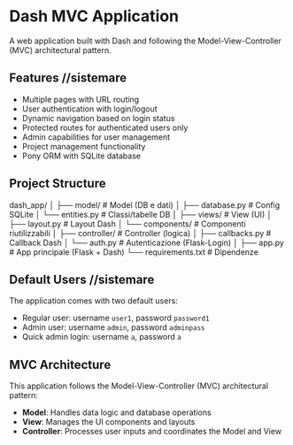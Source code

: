 # Dash MVC Application

A web application built with Dash and following the Model-View-Controller (MVC) architectural pattern.

## Features //sistemare

- Multiple pages with URL routing
- User authentication with login/logout
- Dynamic navigation based on login status
- Protected routes for authenticated users only
- Admin capabilities for user management
- Project management functionality
- Pony ORM with SQLite database

## Project Structure

dash_app/
│
├── model/              # Model (DB e dati)
│   ├── database.py     # Config SQLite
│   └── entities.py     # Classi/tabelle DB
│
├── views/              # View (UI)
│   ├── layout.py       # Layout Dash
│   └── components/     # Componenti riutilizzabili
│
├── controller/         # Controller (logica)
│   ├── callbacks.py    # Callback Dash
│   └── auth.py         # Autenticazione (Flask-Login)
│
├── app.py              # App principale (Flask + Dash)
└── requirements.txt    # Dipendenze

## Default Users //sistemare

The application comes with two default users:
- Regular user: username `user1`, password `password1`
- Admin user: username `admin`, password `adminpass`
- Quick admin login: username `a`, password `a`

## MVC Architecture

This application follows the Model-View-Controller (MVC) architectural pattern:

- **Model**: Handles data logic and database operations
- **View**: Manages the UI components and layouts
- **Controller**: Processes user inputs and coordinates the Model and View
